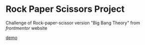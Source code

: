 # Rock Paper Scissors Project   

Challenge of Rock-paper-scissor version "Big Bang Theory" from <em>frontmentor</em> website

 <a href="https://salim-it.github.io/-rock-paper-scissors-Spock-lizard">demo</a> 
